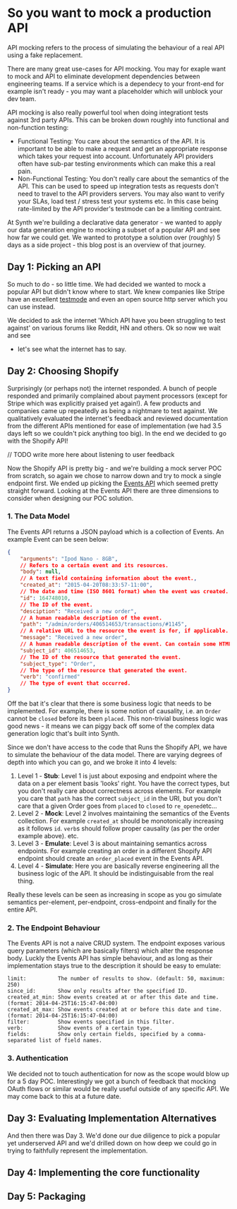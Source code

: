 # So you want to mock a production API

API mocking refers to the process of simulating the behaviour of a real API
using a fake replacement.

There are many great use-cases for API mocking. You may for exaple want to mock
and API to eliminate development dependencies between engineering teams. If a
service which is a dependecy to your front-end for example isn't ready - you may
want a placeholder which will unblock your dev team.

API mocking is also really powerful tool when doing integrationt tests against
3rd party APIs. This can be broken down roughly into functional and non-function
testing:

- Functional Testing: You care about the semantics of the API. It is important
  to be able to make a request and get an appropriate response which takes your
  request into account. Unfortunately API providers often have sub-par testing
  environments which can make this a real pain.
- Non-Functional Testing: You don't really care about the semantics of the API.
  This can be used to speed up integration tests as requests don't need to
  travel to the API providers servers. You may also want to verify your SLAs,
  load test / stress test your systems etc. In this case being rate-limited by
  the API provider's testmode can be a limiting contraint.

At Synth we're building a declarative data generator - we wanted to apply our
data generation engine to mocking a subset of a popular API and see how far we
could get. We wanted to prototype a solution over (roughly) 5 days as a side
project - this blog post is an overview of that journey.

## Day 1: Picking an API

So much to do - so little time. We had decided we wanted to mock a popular API
but didn't know where to start. We knew companies like Stripe have an
excellent [testmode](TODO]) and even an open source http server which you can
use instead.

We decided to ask the internet 'Which API have you been struggling to test
against' on various forums like Reddit, HN and others. Ok so now we wait and see
- let's see what the internet has to say.

## Day 2: Choosing Shopify

Surprisingly (or perhaps not) the internet responded. A bunch of people
responded and primarily complained about payment processors (except for Stripe
which was explicitly praised yet again!). A few products and companies came up
repeatedly as being a nightmare to test against. We qualitatively evaluated the
internet's feedback and reviewed documentation from the different APIs mentioned
for ease of implementation (we had 3.5 days left so we couldn't pick anything
too big). In the end we decided to go with the Shopify API!

// TODO write more here about listening to user feedback

Now the Shopify API is pretty big - and we're building a mock server POC from
scratch, so again we chose to narrow down and try to mock a single endpoint
first. We ended up picking the [Events API](TODO) which seemed pretty straight
forward. Looking at the Events API there are three dimensions to consider when
designing our POC solution.

### 1. The Data Model

The Events API returns a JSON payload which is a collection of Events. An
example Event can be seen below:

```json
{
    "arguments": "Ipod Nano - 8GB",
    // Refers to a certain event and its resources.
    "body": null,
    // A text field containing information about the event.,
    "created_at": "2015-04-20T08:33:57-11:00",
    // The date and time (ISO 8601 format) when the event was created.
    "id": 164748010,
    // The ID of the event.
    "desciption": "Received a new order",
    // A human readable description of the event.
    "path": "/admin/orders/406514653/transactions/#1145",
    // A relative URL to the resource the event is for, if applicable.
    "message": "Received a new order",
    // A human readable description of the event. Can contain some HTML formatting.
    "subject_id": 406514653,
    // The ID of the resource that generated the event.
    "subject_type": "Order",
    // The type of the resource that generated the event.
    "verb": "confirmed"
    // The type of event that occurred. 
}
```

Off the bat it's clear that there is some business logic that needs to be
implemented. For example, there is some notion of causality, i.e. an `Order`
cannot be `closed` before its been `placed`. This non-trivial business logic was
good news - it means we can piggy back off some of the complex data generation
logic that's built into Synth.

Since we don't have access to the code that Runs the Shopify API, we have to
simulate the behaviour of the data model. There are varying degrees of depth
into which you can go, and we broke it into 4 levels:

1. Level 1 - **Stub**: Level 1 is just about exposing and endpoint where the
   data on a per element basis 'looks' right. You have the correct types, but
   you don't really care about correctness across elements. For example you care
   that `path` has the correct `subject_id` in the URI, but you don't care that
   a given Order goes from `placed` to `closed` to `re_opened`etc...
2. Level 2 - **Mock**: Level 2 involves maintaining the semantics of the Events
   collection. For example `created_at` should be monotonically increasing as it
   follows `id`. `verb`s should follow proper causality (as per the order
   example above). etc.
3. Level 3 - **Emulate**: Level 3 is about maintaining semantics across
   endpoints. For example creating an order in a different Shopify API endpoint
   should create an `order_placed` event in the Events API.
4. Level 4 - **Simulate**: Here you are basically reverse engineering all the
   business logic of the API. It should be indistinguisable from the real thing.

Really these levels can be seen as increasing in scope as you go simulate
semantics per-element, per-endpoint, cross-endpoint and finally for the entire
API.

### 2. The Endpoint Behaviour

The Events API is not a naive CRUD system. The endpoint exposes various query
parameters (which are basically filters) which alter the response body. Luckly
the Events API has simple behaviour, and as long as their implementation stays
true to the description it should be easy to emulate:

```
limit:          The number of results to show. (default: 50, maximum: 250)
since_id:       Show only results after the specified ID.
created_at_min: Show events created at or after this date and time. (format: 2014-04-25T16:15:47-04:00)
created_at_max: Show events created at or before this date and time. (format: 2014-04-25T16:15:47-04:00)
filter:         Show events specified in this filter.
verb:           Show events of a certain type.
fields:         Show only certain fields, specified by a comma-separated list of field names.
```

### 3. Authentication

We decided not to touch authentication for now as the scope would blow up for a
5 day POC. Interestingly we got a bunch of feedback that mocking OAuth flows or
similar would be really useful outside of any specific API. We may come back to
this at a future date.

## Day 3: Evaluating Implementation Alternatives

And then there was Day 3. We'd done our due diligence to pick a popular yet
underserved API and we'd drilled down on how deep we could go in trying to
faithfully represent the implementation.

## Day 4: Implementing the core functionality

## Day 5: Packaging 